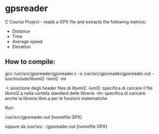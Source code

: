 # gpsreader
C Course Project - reads a GPX file and extracts the following metrics:

* Distance
* Time
* Average speed
* Elevation

## How to compile:

gcc /usr/src/gpsreader/gpsreader.c -o /usr/src/gpsreader/gpsreader.out -Iusr/include/libxml2 -lxml2 -lm

-I: posizione degli header files di libxml2
-lxml2: specifica di cercare il file libxml2.a nella cartella standard delle librerie
-lm: specifica di caricare anche la libreria libm.a per le funzioni matematiche

Run:

/usr/src/gpsreader.out [nomefile GPX]

oppure da /usr/src: ./gpsreader.out [nomefile GPX]

